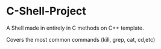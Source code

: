 # C-Shell-Project
A Shell made in entirely in C methods on C++ template.

Covers the most common commands (kill, grep, cat, cd,etc)
